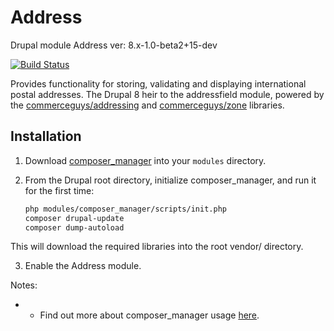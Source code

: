 Address
=======
Drupal module Address ver: 8.x-1.0-beta2+15-dev

[![Build Status](https://travis-ci.org/bojanz/address.svg?branch=8.x-1.x)](https://travis-ci.org/bojanz/address)

Provides functionality for storing, validating and displaying international postal addresses.
The Drupal 8 heir to the addressfield module, powered by the [commerceguys/addressing](https://github.com/commerceguys/addressing) and [commerceguys/zone](https://github.com/commerceguys/zone) libraries.

Installation
-------------

1. Download [composer_manager](https://drupal.org/project/composer_manager) into your
   `modules` directory.

2. From the Drupal root directory, initialize composer_manager, and run it for the first time:

   ```sh
   php modules/composer_manager/scripts/init.php
   composer drupal-update
   composer dump-autoload
   ```
This will download the required libraries into the root vendor/ directory.

3. Enable the Address module.

Notes:
- * Find out more about composer_manager usage [here](https://www.drupal.org/node/2405811).
